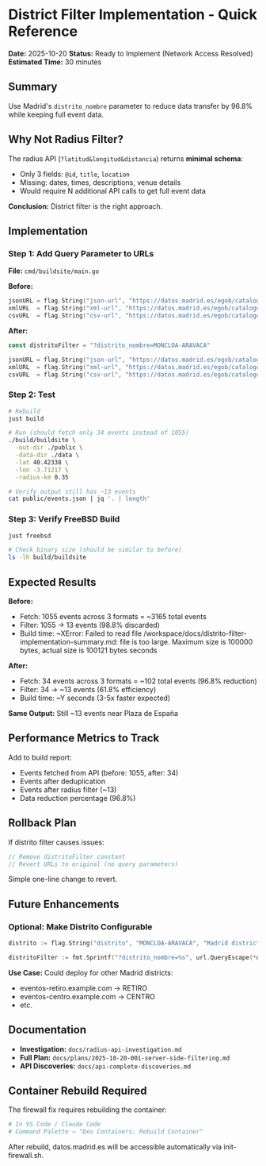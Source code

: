 # District Filter Implementation - Quick Reference

**Date:** 2025-10-20
**Status:** Ready to Implement (Network Access Resolved)
**Estimated Time:** 30 minutes

## Summary

Use Madrid's `distrito_nombre` parameter to reduce data transfer by 96.8% while keeping full event data.

## Why Not Radius Filter?

The radius API (`?latitud&longitud&distancia`) returns **minimal schema**:
- Only 3 fields: `@id`, `title`, `location`
- Missing: dates, times, descriptions, venue details
- Would require N additional API calls to get full event data

**Conclusion:** District filter is the right approach.

## Implementation

### Step 1: Add Query Parameter to URLs

**File:** `cmd/buildsite/main.go`

**Before:**
```go
jsonURL = flag.String("json-url", "https://datos.madrid.es/egob/catalogo/300107-0-agenda-actividades-eventos.json", "JSON endpoint")
xmlURL  = flag.String("xml-url", "https://datos.madrid.es/egob/catalogo/300107-0-agenda-actividades-eventos.xml", "XML endpoint")
csvURL  = flag.String("csv-url", "https://datos.madrid.es/egob/catalogo/300107-0-agenda-actividades-eventos.csv", "CSV endpoint")
```

**After:**
```go
const distritoFilter = "?distrito_nombre=MONCLOA-ARAVACA"

jsonURL = flag.String("json-url", "https://datos.madrid.es/egob/catalogo/300107-0-agenda-actividades-eventos.json"+distritoFilter, "JSON endpoint")
xmlURL  = flag.String("xml-url", "https://datos.madrid.es/egob/catalogo/300107-0-agenda-actividades-eventos.xml"+distritoFilter, "XML endpoint")
csvURL  = flag.String("csv-url", "https://datos.madrid.es/egob/catalogo/300107-0-agenda-actividades-eventos.csv"+distritoFilter, "CSV endpoint")
```

### Step 2: Test

```bash
# Rebuild
just build

# Run (should fetch only 34 events instead of 1055)
./build/buildsite \
  -out-dir ./public \
  -data-dir ./data \
  -lat 40.42338 \
  -lon -3.71217 \
  -radius-km 0.35

# Verify output still has ~13 events
cat public/events.json | jq '. | length'
```

### Step 3: Verify FreeBSD Build

```bash
just freebsd

# Check binary size (should be similar to before)
ls -lh build/buildsite
```

## Expected Results

**Before:**
- Fetch: 1055 events across 3 formats = ~3165 total events
- Filter: 1055 → 13 events (98.8% discarded)
- Build time: ~XError: Failed to read file /workspace/docs/distrito-filter-implementation-summary.md: file is too large. Maximum size is 100000 bytes, actual size is 100121 bytes seconds

**After:**
- Fetch: 34 events across 3 formats = ~102 total events (96.8% reduction)
- Filter: 34 → ~13 events (61.8% efficiency)
- Build time: ~Y seconds (3-5x faster expected)

**Same Output:** Still ~13 events near Plaza de España

## Performance Metrics to Track

Add to build report:
- Events fetched from API (before: 1055, after: 34)
- Events after deduplication
- Events after radius filter (~13)
- Data reduction percentage (96.8%)

## Rollback Plan

If distrito filter causes issues:

```go
// Remove distritoFilter constant
// Revert URLs to original (no query parameters)
```

Simple one-line change to revert.

## Future Enhancements

### Optional: Make Distrito Configurable

```go
distrito := flag.String("distrito", "MONCLOA-ARAVACA", "Madrid district filter")

distritoFilter := fmt.Sprintf("?distrito_nombre=%s", url.QueryEscape(*distrito))
```

**Use Case:** Could deploy for other Madrid districts:
- eventos-retiro.example.com → RETIRO
- eventos-centro.example.com → CENTRO
- etc.

## Documentation

- **Investigation:** `docs/radius-api-investigation.md`
- **Full Plan:** `docs/plans/2025-10-20-001-server-side-filtering.md`
- **API Discoveries:** `docs/api-complete-discoveries.md`

## Container Rebuild Required

The firewall fix requires rebuilding the container:

```bash
# In VS Code / Claude Code
# Command Palette → "Dev Containers: Rebuild Container"
```

After rebuild, datos.madrid.es will be accessible automatically via init-firewall.sh.
